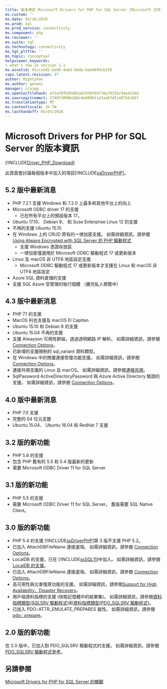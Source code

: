 ```yaml
---
title: 版本資訊 Microsoft Drivers for PHP for SQL Server |Microsoft 文件
ms.custom: ''
ms.date: 03/26/2018
ms.prod: sql
ms.prod_service: connectivity
ms.component: php
ms.reviewer: ''
ms.suite: sql
ms.technology: connectivity
ms.tgt_pltfrm: ''
ms.topic: conceptual
helpviewer_keywords:
- what's new in version 1.1
ms.assetid: 91cca3d2-ba99-4a6d-b0de-beb9699cb3f8
caps.latest.revision: 37
author: MightyPen
ms.author: genemi
manager: craigg
ms.openlocfilehash: e73a70fbd5d02a829f8f69770a79155c94a4316d
ms.sourcegitcommit: 1740f3090b168c0e809611a7aa6fd514075616bf
ms.translationtype: MT
ms.contentlocale: zh-TW
ms.lasthandoff: 05/03/2018
---
```

# <a name="release-notes-for-the-microsoft-drivers-for-php-for-sql-server"></a>Microsoft Drivers for PHP for SQL Server 的版本資訊
[!INCLUDE[Driver_PHP_Download](../../includes/driver_php_download.md)]

此頁面會討論每個版本中加入的項目[!INCLUDE[ssDriverPHP](../../includes/ssdriverphp_md.md)]。  

## <a name="whats-new-in-version-52"></a>5.2 版中最新消息

- PHP 7.2.1 支援 Windows 和 7.2.0 上最多和其他平台上的向上
- Microsoft ODBC driver 17 的支援
  - 已在所有平台上的預設版本 17。
- Ubuntu 17.10、 Debian 9、 和 Suse Enterprise Linux 12 的支援
- 不再的支援 Ubuntu 15.10
- 在 Windows 上的 CRUD 原有的一律加密支援。 如需詳細資訊，請參閱[Using Always Encrypted with SQL Server 的 PHP 驅動程式](../../connect/php/using-always-encrypted-php-drivers.md)
  - 支援 Windows 憑證存放區
  - 一律加密僅適用於 Microsoft ODBC 驅動程式 17 或更新版本
- Linux 及 macOS 非 UTF8 地區設定支援
  - Microsoft ODBC 驅動程式 17 或更新版本才支援在 Linux 和 macOS 非 UTF8 地區設定
- Azure SQL 資料倉儲的支援
- 支援 SQL Azure 受管理的執行個體 （擴充私人預覽中）


## <a name="whats-new-in-version-43"></a>4.3 版中最新消息

- PHP 7.1 的支援
- MacOS 利也支援及 macOS El Capitan
- Ubuntu 15.10 和 Debian 8 的支援
- Ubuntu 15.04 不再的支援
- 支援 Alwayson 可用性群組，透過透明網路 IP 解析。 如需詳細資訊，請參閱 [Connection Options](../../connect/php/connection-options.md)。
- 已新增的支援限制的 sql_variant 資料類型。
- 在 Windows 中的閒置連接恢復功能支援。 如需詳細資訊，請參閱 [Connection Options](../../connect/php/connection-options.md)。
- 連接共用支援的 Linux 及 macOS。 如需詳細資訊，請參閱[連接共用](../../connect/php/connection-pooling-microsoft-drivers-for-php-for-sql-server.md)。
- SqlPassword ActiveDirectoryPassword 與 Azure Active Directory 驗證的支援。 如需詳細資訊，請參閱 [Connection Options](../../connect/php/connection-options.md)。

## <a name="whats-new-in-version-40"></a>4.0 版中最新消息

- PHP 7.0 支援  
- 完整的 64 位元支援
- Ubuntu 15.04、 Ubuntu 16.04 和 RedHat 7 支援

## <a name="whats-new-in-version-32"></a>3.2 版的新功能

- PHP 5.6 的支援   
- 包含 PHP 舊有的 5.5 和 5.4 版最新的更新   
- 需要 Microsoft ODBC Driver 11 for SQL Server  

## <a name="whats-new-in-version-31"></a>3.1 版的新功能

- PHP 5.5 的支援  
- 需要 Microsoft ODBC Driver 11 for SQL Server。 舊版需要 SQL Native Client。  

## <a name="whats-new-in-version-30"></a>3.0 版的新功能  

- PHP 5.4 的支援  [!INCLUDE[ssDriverPHP](../../includes/ssdriverphp_md.md)]第 3 版不支援 PHP 5.2。  
- 已加入 AttachDBFileName 連接選項。 如需詳細資訊，請參閱 [Connection Options](../../connect/php/connection-options.md)。  
- LocalDB 的支援，已在 [!INCLUDE[ssSQL11](../../includes/sssql11_md.md)]中加入。 如需詳細資訊，請參閱[LocalDB 的支援](../../connect/php/php-driver-for-sql-server-support-for-localdb.md)。
- 已加入 AttachDBFileName 連接選項。 如需詳細資訊，請參閱 [Connection Options](../../connect/php/connection-options.md)。  
- 高可用性與災害復原功能的支援。 如需詳細資訊，請參閱[Support for High Availability，Disaster Recovery](../../connect/php/php-driver-for-sql-server-support-for-high-availability-disaster-recovery.md)。
- 用戶端資料指標的支援 (快取記憶體中的結果集)。 如需詳細資訊，請參閱[資料指標類型&#40;SQLSRV 驅動程式&#41;](../../connect/php/cursor-types-sqlsrv-driver.md)和[資料指標類型&#40;PDO_SQLSRV 驅動程式&#41;](../../connect/php/cursor-types-pdo-sqlsrv-driver.md)。
- 已加入 PDO::ATTR_EMULATE_PREPARES 屬性。 如需詳細資訊，請參閱[pdo:: prepare](../../connect/php/pdo-prepare.md)。  

## <a name="whats-new-in-version-20"></a>2.0 版的新功能  
在 2.0 版中，已加入對 PDO_SQLSRV 驅動程式的支援。 如需詳細資訊，請參閱 [PDO_SQLSRV 驅動程式參考](../../connect/php/pdo-sqlsrv-driver-reference.md)。  

## <a name="see-also"></a>另請參閱  
[Microsoft Drivers for PHP for SQL Server 的概觀](../../connect/php/overview-of-the-php-sql-driver.md)
